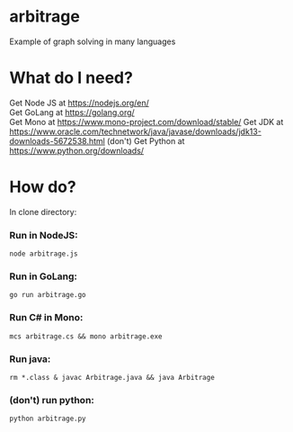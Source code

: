 # arbitrage
Example of graph solving in many languages

# What do I need?
Get Node JS at https://nodejs.org/en/  
Get GoLang at https://golang.org/  
Get Mono at https://www.mono-project.com/download/stable/
Get JDK at https://www.oracle.com/technetwork/java/javase/downloads/jdk13-downloads-5672538.html
(don't) Get Python at https://www.python.org/downloads/

# How do?
In clone directory:
### Run in NodeJS:
```
node arbitrage.js
```
### Run in GoLang:
```
go run arbitrage.go
```
### Run C# in Mono:
```
mcs arbitrage.cs && mono arbitrage.exe
```
### Run java:
```
rm *.class & javac Arbitrage.java && java Arbitrage
```
### (don't) run python:
```
python arbitrage.py
```